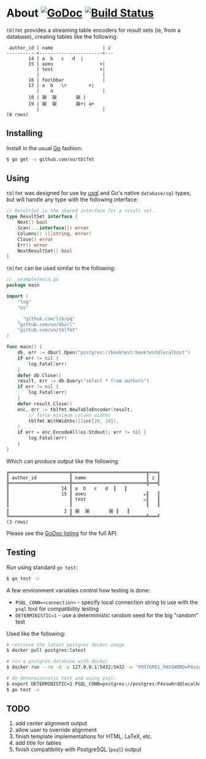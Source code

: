# About [![GoDoc][godoc]][godoc-link] [![Build Status][travis-ci]][travis-ci-link]

[godoc]: https://godoc.org/github.com/xo/tblfmt?status.svg (GoDoc)
[travis-ci]: https://travis-ci.org/xo/tblfmt.svg?branch=master (Travis CI)
[godoc-link]: https://godoc.org/github.com/xo/tblfmt
[travis-ci-link]: https://travis-ci.org/xo/tblfmt

`tblfmt` provides a streaming table encoders for result sets (ie, from a
database), creating tables like the following:

```text
 author_id | name                  | z
-----------+-----------------------+---
        14 | a	b	c	d  |
        15 | aoeu                 +|
           | test                 +|
           |                       |
        16 | foo\bbar              |
        17 | a	b	\r        +|
           | 	a                  |
        18 | 袈	袈		袈 |
        19 | 袈	袈		袈+| a+
           |                       |
(6 rows)
```

## Installing

Install in the usual [Go][go-project] fashion:

```sh
$ go get -u github.com/xo/tblfmt
```

## Using

`tblfmt` was designed for use by [usql][] and Go's native `database/sql` types,
but will handle any type with the following interface:

```go
// ResultSet is the shared interface for a result set.
type ResultSet interface {
	Next() bool
	Scan(...interface{}) error
	Columns() ([]string, error)
	Close() error
	Err() error
	NextResultSet() bool
}
```

`tblfmt` can be used similar to the following:

```go
// _example/main.go
package main

import (
	"log"
	"os"

	_ "github.com/lib/pq"
	"github.com/xo/dburl"
	"github.com/xo/tblfmt"
)

func main() {
	db, err := dburl.Open("postgres://booktest:booktest@localhost")
	if err != nil {
		log.Fatal(err)
	}
	defer db.Close()
	result, err := db.Query("select * from authors")
	if err != nil {
		log.Fatal(err)
	}
	defer result.Close()
	enc, err := tblfmt.NewTableEncoder(result,
		// force minimum column widths
		tblfmt.WithWidths([]int{20, 20}),
	)
	if err = enc.EncodeAll(os.Stdout); err != nil {
		log.Fatal(err)
	}
}
```

Which can produce output like the following:

```text
╔══════════════════════╦═══════════════════════════╦═══╗
║ author_id            ║ name                      ║ z ║
╠══════════════════════╬═══════════════════════════╬═══╣
║                   14 ║ a	b	c	d  ║   ║
║                   15 ║ aoeu                     ↵║   ║
║                      ║ test                     ↵║   ║
║                      ║                           ║   ║
║                    2 ║ 袈	袈		袈 ║   ║
╚══════════════════════╩═══════════════════════════╩═══╝
(3 rows)
```

Please see the [GoDoc listing][godoc] for the full API.

## Testing

Run using standard `go test`:

```sh
$ go test -v
```

A few environment variables control how testing is done:

- `PSQL_CONN=<connection>` - specify local connection string to use with the `psql` tool for compatibility testing
- `DETERMINISTIC=1` - use a deterministic random seed for the big "random" test

Used like the following:

```sh
# retrieve the latest postgres docker image
$ docker pull postgres:latest

# run a postgres database with docker
$ docker run --rm -d -p 127.0.0.1:5432:5432 -e 'POSTGRES_PASSWORD=P4ssw0rd' --name postgres postgres

# do determininstic test and using psql:
$ export DETERMINISTIC=1 PSQL_CONN=postgres://postgres:P4ssw0rd@localhost/?sslmode=disable
$ go test -v
```

## TODO

1. add center alignment output
2. allow user to override alignment
3. finish template implementations for HTML, LaTeX, etc.
4. add title for tables
5. finish compatibility with PostgreSQL (`psql`) output

[go-project]: https://golang.org/project
[godoc]: https://godoc.org/github.com/xo/tblfmt
[usql]: https://github.com/xo/usql
